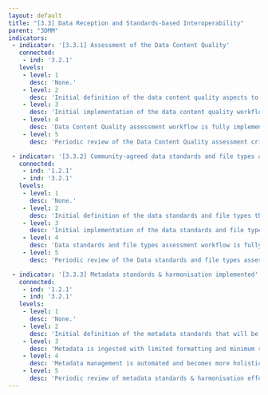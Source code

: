 ```yaml
---
layout: default
title: "[3.3] Data Reception and Standards-based Interoperability"
parent: "3DMM"
indicators:
 - indicator: '[3.3.1] Assessment of the Data Content Quality'
   connected:
    - ind: '3.2.1'
   levels:
    - level: 1
      desc: 'None.'
    - level: 2
      desc: 'Initial definition of the data content quality aspects to monitor based on existing agreements in the FEGA ecosystem.'
    - level: 3  
      desc: 'Initial implementation of the data content quality workflow. Manual execution of the associated assessment workflow.'
    - level: 4
      desc: 'Data Content Quality assessment workflow is fully implemented. Automated generation of reports on the data content quality available at the FEGA node.'
    - level: 5
      desc: 'Periodic review of the Data Content Quality assessment criteria and workflow. Criteria and workflows can be refined to maintain general agreement with the FEGA ecosystem work in this topic.'

 - indicator: '[3.3.2] Community-agreed data standards and file types are implemented'
   connected:
    - ind: '1.2.1'
    - ind: '3.2.1'
   levels:
    - level: 1
      desc: 'None.'
    - level: 2
      desc: 'Initial definition of the data standards and file types that will be supported by the FEGA node in accordance to its mandate.'
    - level: 3  
      desc: 'Initial implementation of the data standards and file types assessment. Manual execution of the associated assessment workflow.'
    - level: 4
      desc: 'Data standards and file types assessment workflow is fully implemented. Assessment is part of the incoming data process in the FEGA node. Automated report generation.'
    - level: 5
      desc: 'Periodic review of the Data standards and file types assessment criteria and workflow. Criteria and workflows can be refined to maintain general agreement with the FEGA ecosystem work in this topic.'

 - indicator: '[3.3.3] Metadata standards & harmonisation implemented'
   connected:
    - ind: '1.2.1'
    - ind: '3.2.1'
   levels:
    - level: 1
      desc: 'None.'
    - level: 2
      desc: 'Initial definition of the metadata standards that will be supported by the deferated EGA in accordance to its mandate and in alignment with the FEGA ecosystem.'
    - level: 3  
      desc: 'Metadata is ingested with limited formatting and minimum standards. Basic tools used for metadata collection (e.g. spreadsheets) and validation are deployed. Metadata management is partially automated.'
    - level: 4
      desc: 'Metadata management is automated and becomes more holistic including the harmonized metadata standards, e.g. relevant ontologies. Tooling and support is available for submitters and data requesters,  including curation services, if needed.'
    - level: 5
      desc: 'Periodic review of metadata standards & harmonisation efforts to maintain them up-to-date and consider extension and adoption when new uses are identified/mandated.'
---
```

